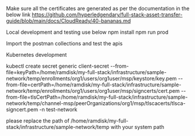 Make sure all the certificates are generated as per the documentation in the below link
https://github.com/hyperledgendary/full-stack-asset-transfer-guide/blob/main/docs/CloudReady/40-bananas.md



Local development and testing use below 
npm install
npm run prod

Import the postman collections and test the apis


Kubernetes development

 kubectl create secret generic client-secret --from-file=keyPath=/home/ramdisk/my-full-stack/infrastructure/sample-network/temp/enrollments/org1/users/org1user/msp/keystore/key.pem --from-file=certPath=/home/ramdisk/my-full-stack/infrastructure/sample-network/temp/enrollments/org1/users/org1user/msp/signcerts/cert.pem --from-file=tlsCertPath=/home/ramdisk/my-full-stack/infrastructure/sample-network/temp/channel-msp/peerOrganizations/org1/msp/tlscacerts/tlsca-signcert.pem -n test-network

please replace the path of /home/ramdisk/my-full-stack/infrastructure/sample-network/temp with your system path